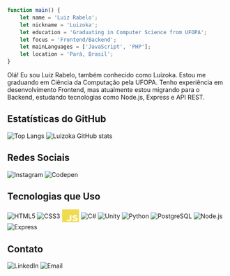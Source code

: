 ```javascript
function main() {
    let name = 'Luiz Rabelo';
    let nickname = 'Luizoka';
    let education = 'Graduating in Computer Science from UFOPA';
    let focus = 'Frontend/Backend';
    let mainLanguages = ['JavaScript', 'PHP'];
    let location = 'Pará, Brasil';
}
```

Olá! Eu sou Luiz Rabelo, também conhecido como Luizoka. Estou me graduando em Ciência da Computação pela UFOPA. Tenho experiência em desenvolvimento Frontend, mas atualmente estou migrando para o Backend, estudando tecnologias como Node.js, Express e API REST.

## Estatísticas do GitHub
<img alt="Top Langs" src="https://github-readme-stats.vercel.app/api/top-langs/?username=Luizoka&amp;layout=compact&amp;theme=dracula">
<img alt="Luizoka GitHub stats" src="https://github-readme-stats.vercel.app/api?username=Luizoka&amp;show_icons=true&amp;theme=radical">

## Redes Sociais
<img alt="Instagram" src="https://img.shields.io/badge/Instagram-E4405F?style=for-the-badge&amp;logo=instagram&amp;logoColor=white">
<img alt="Codepen" src="https://img.shields.io/badge/Codepen-000000?style=for-the-badge&amp;logo=codepen&amp;logoColor=white">

## Tecnologias que Uso
<div style="display: inline-block"> 
 <img align="center" alt="HTML5" src="https://img.shields.io/badge/HTML5-E34F26?style=for-the-badge&logo=html5&logoColor=white"/> 
 <img align="center" alt="CSS3" src="https://img.shields.io/badge/CSS-239120?&style=for-the-badge&logo=css3&logoColor=white"/> 
 <img align="center" alt="JavaScript" height="30" width="40" src="https://raw.githubusercontent.com/devicons/devicon/master/icons/javascript/javascript-plain.svg"/> 
 <img align="center" alt="C#" src="https://img.shields.io/badge/C%23-239120?style=for-the-badge&logo=c-sharp&logoColor=white"/> 
 <img align="center" alt="Unity" src="https://img.shields.io/badge/Unity-100000?style=for-the-badge&logo=unity&logoColor=white"/> 
 <img align="center" alt="Python" src="https://img.shields.io/badge/Python-14354C?style=for-the-badge&logo=python&logoColor=white"/> 
 <img align="center" alt="PostgreSQL" src="https://img.shields.io/badge/PostgreSQL-316192?style=for-the-badge&logo=postgresql&logoColor=white"/> 
 <img align="center" alt="Node.js" src="https://img.shields.io/badge/Node.js-339933?style=for-the-badge&logo=nodedotjs&logoColor=white"/> 
 <img align="center" alt="Express" src="https://img.shields.io/badge/Express-000000?style=for-the-badge&logo=express&logoColor=white"/> </div>


## Contato
<img alt="LinkedIn" src="https://img.shields.io/badge/LinkedIn-0077B5?style=for-the-badge&amp;logo=linkedin&amp;logoColor=white">
<img alt="Email" src="https://img.shields.io/badge/Email-D14836?style=for-the-badge&amp;logo=gmail&amp;logoColor=white">
